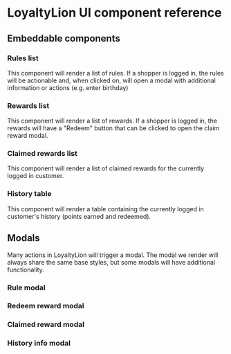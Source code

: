 # LoyaltyLion UI component reference

## Embeddable components

### Rules list

This component will render a list of rules. If a shopper is logged in, the rules will be actionable and, when clicked on, will open a modal with additional information or actions (e.g. enter birthday)


### Rewards list

This component will render a list of rewards. If a shopper is logged in, the rewards will have a "Redeem" button that can be clicked to open the claim reward modal.

### Claimed rewards list

This component will render a list of claimed rewards for the currently logged in customer.

### History table

This component will render a table containing the currently logged in customer's history (points earned and redeemed).

## Modals

Many actions in LoyaltyLion will trigger a modal. The modal we render will always share the same base styles, but some modals will have additional functionality.

### Rule modal

### Redeem reward modal

### Claimed reward modal

### History info modal


